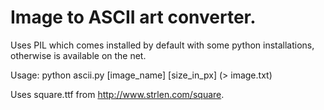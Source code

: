 # Image to ASCII art converter.

Uses PIL which comes installed by default with some python installations, otherwise is available on the net.

Usage:
python ascii.py [image_name] [size_in_px] (> image.txt)

Uses square.ttf from http://www.strlen.com/square.

